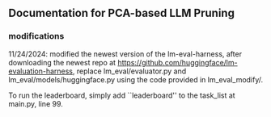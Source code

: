 ## Documentation for PCA-based LLM Pruning

### modifications

11/24/2024: 
modified the newest version of the lm-eval-harness, after downloading the newest repo at https://github.com/huggingface/lm-evaluation-harness, replace lm_eval/evaluator.py and lm_eval/models/huggingface.py using the code provided in lm_eval_modify/. 

To run the leaderboard, simply add ``leaderboard'' to the task\_list at main.py, line 99.